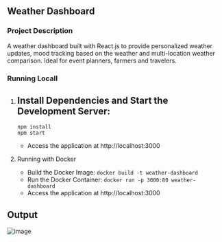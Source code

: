 
## Weather Dashboard

### Project Description

A weather dashboard built with React.js to provide personalized weather updates, mood tracking based on the weather and multi-location weather comparison. 
Ideal for event planners, farmers and travelers.

### Running Locall
1. ## Install Dependencies and Start the Development Server:
   ```
   npm install
   npm start
   ```
   - Access the application at http://localhost:3000

2. Running with Docker
   - Build the Docker Image: `docker build -t weather-dashboard`
   - Run the Docker Container: `docker run -p 3000:80 weather-dashboard`
   - Access the application at http://localhost:3000

## Output
![image](https://github.com/user-attachments/assets/aeccbd53-02c1-49f4-9fbf-c851f8cb892f)
